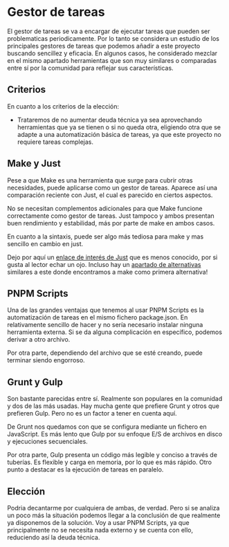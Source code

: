 # Gestor de tareas

El gestor de tareas se va a encargar de ejecutar tareas que pueden ser problematicas periodicamente. Por lo tanto se considera un estudio de los principales gestores de tareas que podemos añadir a este proyecto buscando sencillez y eficacia. En algunos casos, he considerado mezclar en el mismo apartado herramientas que son muy similares o comparadas entre sí por la comunidad para reflejar sus características.

## Criterios

En cuanto a los criterios de la elección:

-   Trataremos de no aumentar deuda técnica ya sea aprovechando herramientas que ya se tienen o si no queda otra, eligiendo otra que se adapte a una automatización básica de tareas, ya que este proyecto no requiere tareas complejas.

## Make y Just

Pese a que Make es una herramienta que surge para cubrir otras necesidades, puede aplicarse como un gestor de tareas. Aparece así una comparación reciente con Just, el cual es parecido en ciertos aspectos.

No se necesitan complementos adicionales para que Make funcione correctamente como gestor de tareas. Just tampoco y ambos presentan buen rendimiento y estabilidad, más por parte de make en ambos casos.

En cuanto a la sintaxis, puede ser algo más tediosa para make y mas sencillo en cambio en just.

Dejo por aquí un [enlace de interés de Just](https://github.com/casey/just) que es menos conocido, por si gusta al lector echar un ojo. Incluso hay un [apartado de alternativas](https://github.com/casey/just#alternatives-and-prior-art) similares a este donde encontramos a make como primera alternativa! 

## PNPM Scripts

Una de las grandes ventajas que tenemos al usar PNPM Scripts es la automatización de tareas en el mismo fichero package.json. En relativamente sencillo de hacer y no sería necesario instalar ninguna herramienta externa. Si se da alguna complicación en específico, podemos derivar a otro archivo. 

Por otra parte, dependiendo del archivo que se esté creando, puede terminar siendo engorroso.

## Grunt y Gulp

Son bastante parecidas entre sí. Realmente son populares en la comunidad y dos de las más usadas. Hay mucha gente que prefiere Grunt y otros que prefieren Gulp. Pero no es un factor a tener en cuenta aquí.

De Grunt nos quedamos con que se configura mediante un fichero en JavaScript. Es más lento que Gulp por su enfoque E/S de archivos en disco y ejecuciones secuenciales.

Por otra parte, Gulp presenta un código más legible y conciso a través de tuberías. Es flexible y carga en memoria, por lo que es más rápido. Otro punto a destacar es la ejecución de tareas en paralelo.


## Elección

Podria decantarme por cualquiera de ambas, de verdad. Pero si se analiza un poco más la situación podemos llegar a la conclusión de que realmente ya disponemos de la solución. Voy a usar PNPM Scripts, ya que principalmente no se necesita nada externo y se cuenta con ello, reduciendo así la deuda técnica. 



